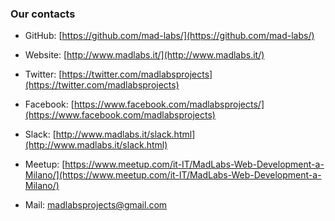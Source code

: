 ### Our contacts

* GitHub: [https://github.com/mad-labs/](https://github.com/mad-labs/)

* Website: [http://www.madlabs.it/](http://www.madlabs.it/)

* Twitter: [https://twitter.com/madlabsprojects](https://twitter.com/madlabsprojects)

* Facebook: [https://www.facebook.com/madlabsprojects/](https://www.facebook.com/madlabsprojects)

* Slack: [http://www.madlabs.it/slack.html](http://www.madlabs.it/slack.html)

* Meetup: [https://www.meetup.com/it-IT/MadLabs-Web-Development-a-Milano/](https://www.meetup.com/it-IT/MadLabs-Web-Development-a-Milano/)

* Mail: [madlabsprojects@gmail.com](mailto:madlabsprojects@gmail.com)

<!-- next-slide -->
